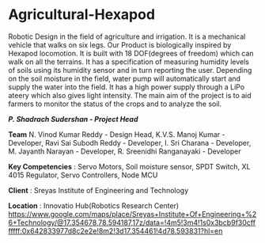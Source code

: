# Agricultural-Hexapod
Robotic Design in the field of agriculture and irrigation.
It is a mechanical vehicle that walks on six legs. Our Product is biologically inspired by Hexapod locomotion. It is built with 18 DOF(degrees of freedom) which can walk on all the terrains. It has a specification of measuring humidity levels of soils using its humidity sensor and in turn reporting the user. Depending on the soil moisture in the field, water pump will automatically start and supply the water into  the field. It has a high power supply through a LiPo ateery which also gives light intensity.
The main aim of the project is to aid farmers to monitor the status of the crops and to analyze the soil.

_**P. Shadrach Sudershan - Project Head**_

**Team**
N. Vinod Kumar Reddy - Design Head, 
K.V.S. Manoj Kumar - Developer, 
Ravi Sai Subodh Reddy - Developer, 
I. Sri Charana - Developer, 
M. Jayanth Narayan - Developer, 
R. Sreenidhi Ranganayaki - Developer

**Key Competencies** : Servo Motors, Soil moisture sensor, SPDT Switch, XL 4015 Regulator, Servo Controllers, Node MCU

**Client** : Sreyas Institute of Engineering and Technology

**Location** : Innovatio Hub(Robotics Research Center)
https://www.google.com/maps/place/Sreyas+Institute+Of+Engineering+%26+Technology/@17.354678,78.594187,17z/data=!4m5!3m4!1s0x3bcb9f30cfffffff:0x642833977d8c2e2e!8m2!3d17.354461!4d78.593831?hl=en

